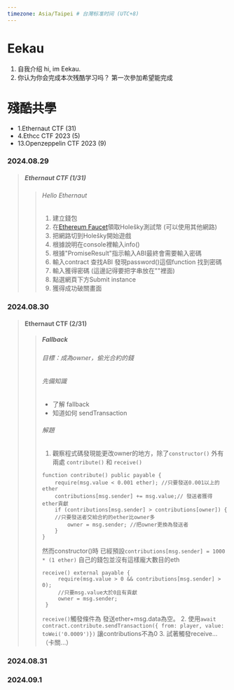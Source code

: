 ```yaml
---
timezone: Asia/Taipei # 台灣标准时间 (UTC+8)
---
```



# Eekau

1. 自我介绍
hi, im Eekau.
2. 你认为你会完成本次残酷学习吗？
第一次參加希望能完成

# 殘酷共學

<!-- Content_START -->
- 1.Ethernaut CTF (31)
- 4.Ethcc CTF 2023 (5)
- 13.Openzeppelin CTF 2023 (9)

### 2024.08.29
>##### Ethernaut CTF (1/31)
>>###### Hello Ethernaut
>>1. 建立錢包
>>2. 在[Ethereum Faucet](https://cloud.google.com/application/web3/faucet/ethereum)領取Holešky測試幣 (可以使用其他網路)
>>3. 把網路切到Holešky開始遊戲
>>4. 根據說明在console裡輸入info()
>>5. 根據"PromiseResult"指示輸入ABI最終會需要輸入密碼
>>6. 輸入contract 查找ABI 發現password()這個function 找到密碼
>>7. 輸入獲得密碼 (這邊記得要把字串放在""裡面)
>>8. 點選網頁下方Submit instance
>>9. 獲得成功破關畫面

### 2024.08.30
>#### Ethernaut CTF (2/31)
>>##### Fallback
>> ###### 目標：成為owner，偷光合約的錢
>> ###### 先備知識 
>> - 了解 fallback
>> - 知道如何 sendTransaction
>> ###### 解題
>> 1. 觀察程式碼發現能更改owner的地方，除了`constructor()` 外有兩處 `contribute()` 和 `receive()`
>>```solidity
>>function contribute() public payable {
>>     require(msg.value < 0.001 ether); //只要發送0.001以上的ether
>>     contributions[msg.sender] += msg.value;// 發送者獲得ether貢獻
>>     if (contributions[msg.sender] > contributions[owner]) {
>>     //只要發送者交給合約的ether比owner多
>>         owner = msg.sender; //把owner更換為發送者
>>     }
>> }
>> ```
>> 然而constructor()時 已經預設`contributions[msg.sender] = 1000 * (1 ether)` 自己的錢包並沒有這樣龐大數目的eth
>>```solidity
>>receive() external payable {
>>      require(msg.value > 0 && contributions[msg.sender] > 0);
>>      //只要msg.value大於0且有貢獻
>>      owner = msg.sender;
>>  }
>> ```
>> `receive()`觸發條件為 發送ether+msg.data為空。
>> 2. 使用`await contract.contribute.sendTransaction({ from: player, value: toWei('0.0009')})` 讓contributions不為0
>> 3. 試著觸發receive...（卡關...）

### 2024.08.31



### 2024.09.1



<!-- Content_END -->
